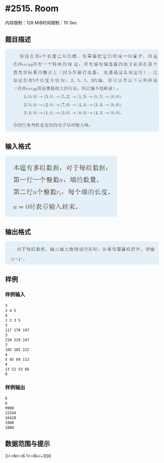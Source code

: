 # #2515. Room

内存限制：128 MiB时间限制：10 Sec

## 题目描述

![](upload/201111/1(1).jpg)

## 输入格式

![](upload/201111/2(1).jpg)

## 输出格式

![](upload/201111/3(1).jpg)

## 样例

### 样例输入

    
    3
    3 4 5
    4
    1 3 3 5
    3
    117 170 197
    3
    210 229 247
    3
    185 185 222
    4
    5 45 89 113
    4
    13 52 53 68
    0
    
    

### 样例输出

    
    6
    6
    9900
    22344
    16428
    1980
    1800
    
    

## 数据范围与提示

3<=N<=6
1<=Ri<=300
